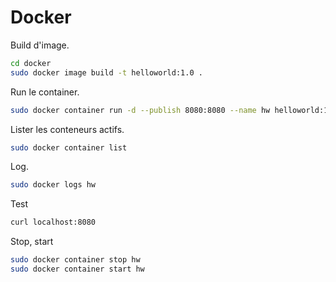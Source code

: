 # Docker

Build d'image.
```bash
cd docker
sudo docker image build -t helloworld:1.0 .
```

Run le container.
```bash
sudo docker container run -d --publish 8080:8080 --name hw helloworld:1.0
```

Lister les conteneurs actifs.
```bash
sudo docker container list
```

Log.
```bash
sudo docker logs hw
```

Test
```bash
curl localhost:8080
```

Stop, start
```bash
sudo docker container stop hw
sudo docker container start hw
```

